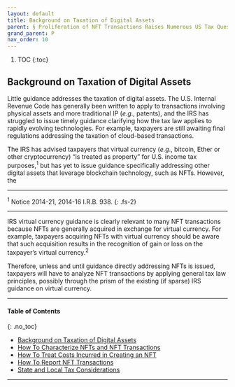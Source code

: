 ```yaml
---
layout: default
title: Background on Taxation of Digital Assets
parent: § Proliferation of NFT Transactions Raises Numerous US Tax Questions  
grand_parent: P
nav_order: 10 
---
```

<style>
.dont-break-out {
  /* These are technically the same, but use both */
  overflow-wrap: break-word;
  word-wrap: break-word;

     -ms-word-break: break-all;
  /* This is the dangerous one in WebKit, as it breaks things wherever */
  word-break: break-all;
  /* Instead use this non-standard one: */
  word-break: break-word;
}

.youtube-container {
    position: relative;
    width: 100%;
    height: 0;
    padding-bottom: 56.25%;
}
.youtube-video {
    position: absolute;
    top: 0;
    left: 0;
    width: 100%;
    height: 100%;
}

</style>

<div class="dont-break-out" markdown="1">

1. TOC
{:toc}

## Background on Taxation of Digital Assets
Little guidance addresses the taxation of digital assets. The U.S. Internal Revenue Code has generally been written to apply to transactions involving physical assets and more traditional IP (*e.g*., patents), and the IRS has struggled to issue timely guidance clarifying how the tax law applies to rapidly evolving technologies. For example, taxpayers are still awaiting final regulations addressing the taxation of cloud-based transactions.

The IRS has advised taxpayers that virtual currency (*e.g*., bitcoin, Ether or other cryptocurrency) “is treated as property” for U.S. income tax purposes,<sup>1</sup> but has yet to issue guidance specifically addressing other digital assets that leverage blockchain technology, such as NFTs. However, the

***
<sup>1</sup> Notice 2014-21, 2014-16 I.R.B. 938.
{: .fs-2}
***

IRS virtual currency guidance is clearly relevant to many NFT transactions because NFTs are generally acquired in exchange for virtual currency. For example, taxpayers acquiring NFTs with virtual currency should be aware that such acquisition results in the recognition of gain or loss on the taxpayer’s virtual currency.<sup>2</sup>

Therefore, unless and until guidance directly addressing NFTs is issued, taxpayers will have to analyze NFT transactions by applying general tax law principles, possibly through the prism of the existing (if sparse) IRS guidance on virtual currency.

***

#### Table of Contents
{: .no_toc}

<ul><li> <a href="/docs/P/Proliferation-of-NFT-Transactions-Raises-Numerous-US-Tax-Questions-1/">
Background on Taxation of Digital Assets</a></li><li> <a href="/docs/P/Proliferation-of-NFT-Transactions-Raises-Numerous-US-Tax-Questions-2/">
How To Characterize NFTs and NFT Transactions</a></li><li> <a href="/docs/P/Proliferation-of-NFT-Transactions-Raises-Numerous-US-Tax-Questions-3/">
How To Treat Costs Incurred in Creating an NFT</a></li><li> <a href="/docs/P/Proliferation-of-NFT-Transactions-Raises-Numerous-US-Tax-Questions-4/">
How To Report NFT Transactions</a></li><li> <a href="/docs/P/Proliferation-of-NFT-Transactions-Raises-Numerous-US-Tax-Questions-5/">
State and Local Tax Considerations </a></li></ul>

***

</div>
